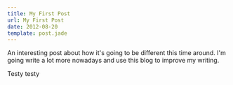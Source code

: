 ```yaml
---
title: My First Post
url: My First Post
date: 2012-08-20
template: post.jade
---
```


An interesting post about how it's going to be different this time around. I'm going write a lot more nowadays and use this blog to improve my writing.

Testy testy
